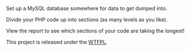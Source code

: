 Set up a MySQL database somewhere for data to get dumped into.

Divide your PHP code up into sections (as many levels as you like).

View the report to see which sections of your code are taking the longest!

This project is released under the [WTFPL](http://en.wikipedia.org/wiki/WTFPL).